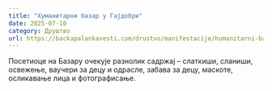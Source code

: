 ```yaml
---
title: "Хуманитарни базар у Гајдобри"
date: 2025-07-10
category: Друштво
url: https://backapalankavesti.com/drustvo/manifestacije/humanitarni-bazar-u-gajdobri/
---
```


Посетиоце на Базару очекује разнолик садржај – слаткиши, сланиши, освежење, ваучери за децу и одрасле, забава за децу, маскоте, осликавање лица и фотографисање.
